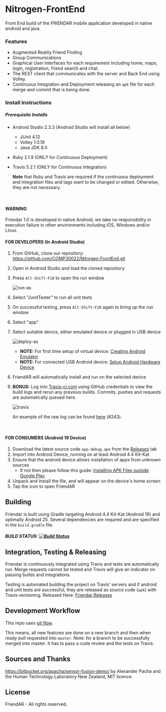 # Nitrogen-FrontEnd
Front End build of the FRIENDAR mobile application developed in native android and java.

### Features

* Augmented Reality Friend Finding
* Group Communications
* Graphical User Interfaces for each requirement including home, maps, login, registration, friend search and chat.
* The REST client that communicates with the server and Back End using Volley.
* Continuous Integration and Deployment releasing an `apk` file for each merge and commit that is being done.





### Install Instructions

##### Prerequisite Installs

* Android Studio 2.3.3 (Android Studio will install all below)

  * JUnit 4.12
  * Volley 1.0.19
  * Java JDK 8.0

* Ruby 2.1.9 (ONLY for Continuous Deployment)

* Travis 5.2.1 (ONLY for Continuous Integration)

  **Note** that Ruby and Travis are required if the continuous deployment and integration files and tags want to be changed or edited. Otherwise, they are not necessary.

  ​

#### WARNING

Friendar 1.0 is developed in native Android, we take no responsibility in execution failure in other environments including iOS, Windows and/or Linux.



#### FOR DEVELOPERS (In Android Studio)

1. From GitHub, clone our repository: https://github.com/COMP30022/Nitrogen-FrontEnd.git

2. Open in Android Studio and load the cloned repository

3. Press `Alt-Shift-F10` to open the run window

   ![run-as](C:\Users\tinba\Documents\GitHub\Nitrogen-FrontEnd\readme-resources\run-as.png)

4. Select "JunitTester" to run all unit tests

5. On successful testing, press `Alt-Shift-F10` again to bring up the run window

6. Select "app"

7. Select suitable device, either emulated device or plugged in USB device

   ![deploy-as](C:\Users\tinba\Documents\GitHub\Nitrogen-FrontEnd\readme-resources\deploy-as.PNG)

   * **NOTE:** For first time setup of virtual device: [Creating Android Emulator](https://www.embarcadero.com/starthere/xe5/mobdevsetup/android/en/creating_an_android_emulator.html)
   * **NOTE:** For connected USB Android device: [Setup Android Hardware Device](https://developer.android.com/studio/run/device.html)

8. FriendAR will automatically install and run on the selected device

9. **BONUS:** Log into [Travis-ci.com](https://travis-ci.com/COMP30022/Nitrogen-FrontEnd) using GitHub credentials to view the build logs and rerun any previous builds. Commits, pushes and requests are automatically queued here.

   ![travis](C:\Users\tinba\Documents\GitHub\Nitrogen-FrontEnd\readme-resources\travis.PNG)

   An example of the raw log can be found [here](https://s3.amazonaws.com/archive.travis-ci.com/jobs/94046397/log.txt?AWSAccessKeyId=AKIAIETBFLRWUUPRBPHA&Expires=1507715069&Signature=3tHelKOgL%2FtubdcXak9hQeRNj04%3D) (#243).

   ​

#### FOR CONSUMERS (Android 19 Device)

1. Download the latest source code `app-debug.apk` from the [Releases](https://github.com/COMP30022/Nitrogen-FrontEnd/releases) tab
2. Import into Android Device, running on at least Android 4.4 Kit-Kat
3. Ensure that the android device allows installation of apps from unknown sources
   * If not then please follow this guide: [Installing APK Files outside Google Play](https://www.cnet.com/au/how-to/how-to-install-apps-outside-of-google-play/)
4. Unpack and install the file, and will appear on the device's home screen
5. Tap the icon to open FriendAR




## Building

Friendar is built using Gradle targeting Android 4.4 Kit-Kat (Android 19) and optimally Android 25. Several dependencies are required and are specified in the `build.gradle` file. 

##### BUILD STATUS: [![Build Status](https://travis-ci.com/COMP30022/Nitrogen-FrontEnd.svg?token=p8yLcFuVj6kMWC4pZF7s&branch=master)](https://travis-ci.com/COMP30022/Nitrogen-FrontEnd)



## Integration, Testing & Releasing

Friendar is continuously integrated using Travis and tests are automatically run. Merge requests cannot be tested and Travis will give an indicator on passing builds and integrations. 

Testing is automated building the project on Travis' servers and if android and unit tests are successful, they are released as source code (`apk`) with Travis versioning. Released Here: [Friendar Releases](https://github.com/COMP30022/Nitrogen-FrontEnd/releases)



## Development Workflow

This repo uses [git flow](http://nvie.com/posts/a-successful-git-branching-model/).

This means, all new features are done on a new branch and then when ready pull requested into `master`. Note: for a branch to be successfully merged into master. It has to pass a code review and the tests on Travis.




## Sources and Thanks

https://bitbucket.org/apacha/sensor-fusion-demo/ by Alexander Pacha and the Human Technology Laboratory New Zealand, MIT licence.




## License

FriendAR - All rights reserved.